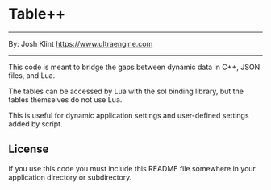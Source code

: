 # Table++

-------------------------------------------------------------------

By: Josh Klint
https://www.ultraengine.com

-------------------------------------------------------------------

This code is meant to bridge the gaps between dynamic data in C++, JSON files, and Lua.

The tables can be accessed by Lua with the sol binding library, but the tables themselves do not use Lua.

This is useful for dynamic application settings and user-defined settings added by script.


## License

If you use this code you must include this README file somewhere in your application directory or subdirectory.
